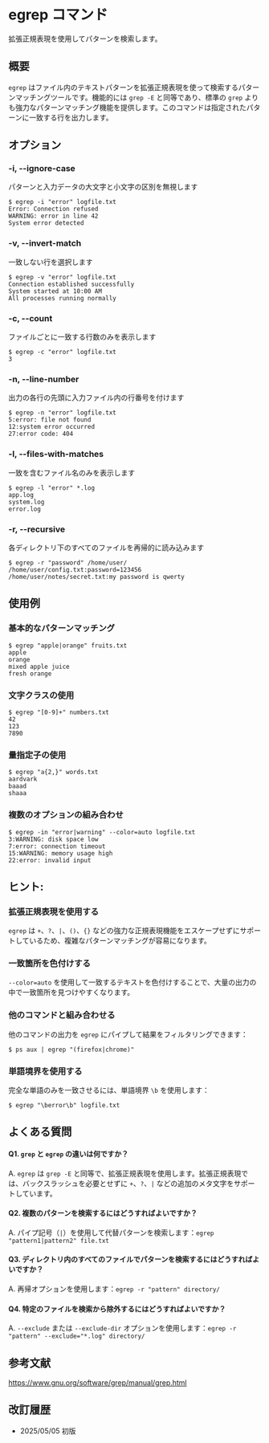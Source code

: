 # egrep コマンド

拡張正規表現を使用してパターンを検索します。

## 概要

`egrep` はファイル内のテキストパターンを拡張正規表現を使って検索するパターンマッチングツールです。機能的には `grep -E` と同等であり、標準の `grep` よりも強力なパターンマッチング機能を提供します。このコマンドは指定されたパターンに一致する行を出力します。

## オプション

### **-i, --ignore-case**

パターンと入力データの大文字と小文字の区別を無視します

```console
$ egrep -i "error" logfile.txt
Error: Connection refused
WARNING: error in line 42
System error detected
```

### **-v, --invert-match**

一致しない行を選択します

```console
$ egrep -v "error" logfile.txt
Connection established successfully
System started at 10:00 AM
All processes running normally
```

### **-c, --count**

ファイルごとに一致する行数のみを表示します

```console
$ egrep -c "error" logfile.txt
3
```

### **-n, --line-number**

出力の各行の先頭に入力ファイル内の行番号を付けます

```console
$ egrep -n "error" logfile.txt
5:error: file not found
12:system error occurred
27:error code: 404
```

### **-l, --files-with-matches**

一致を含むファイル名のみを表示します

```console
$ egrep -l "error" *.log
app.log
system.log
error.log
```

### **-r, --recursive**

各ディレクトリ下のすべてのファイルを再帰的に読み込みます

```console
$ egrep -r "password" /home/user/
/home/user/config.txt:password=123456
/home/user/notes/secret.txt:my password is qwerty
```

## 使用例

### 基本的なパターンマッチング

```console
$ egrep "apple|orange" fruits.txt
apple
orange
mixed apple juice
fresh orange
```

### 文字クラスの使用

```console
$ egrep "[0-9]+" numbers.txt
42
123
7890
```

### 量指定子の使用

```console
$ egrep "a{2,}" words.txt
aardvark
baaad
shaaa
```

### 複数のオプションの組み合わせ

```console
$ egrep -in "error|warning" --color=auto logfile.txt
3:WARNING: disk space low
7:error: connection timeout
15:WARNING: memory usage high
22:error: invalid input
```

## ヒント:

### 拡張正規表現を使用する

`egrep` は `+`、`?`、`|`、`()`、`{}` などの強力な正規表現機能をエスケープせずにサポートしているため、複雑なパターンマッチングが容易になります。

### 一致箇所を色付けする

`--color=auto` を使用して一致するテキストを色付けすることで、大量の出力の中で一致箇所を見つけやすくなります。

### 他のコマンドと組み合わせる

他のコマンドの出力を `egrep` にパイプして結果をフィルタリングできます：
```console
$ ps aux | egrep "(firefox|chrome)"
```

### 単語境界を使用する

完全な単語のみを一致させるには、単語境界 `\b` を使用します：
```console
$ egrep "\berror\b" logfile.txt
```

## よくある質問

#### Q1. `grep` と `egrep` の違いは何ですか？
A. `egrep` は `grep -E` と同等で、拡張正規表現を使用します。拡張正規表現では、バックスラッシュを必要とせずに `+`、`?`、`|` などの追加のメタ文字をサポートしています。

#### Q2. 複数のパターンを検索するにはどうすればよいですか？
A. パイプ記号（`|`）を使用して代替パターンを検索します：`egrep "pattern1|pattern2" file.txt`

#### Q3. ディレクトリ内のすべてのファイルでパターンを検索するにはどうすればよいですか？
A. 再帰オプションを使用します：`egrep -r "pattern" directory/`

#### Q4. 特定のファイルを検索から除外するにはどうすればよいですか？
A. `--exclude` または `--exclude-dir` オプションを使用します：`egrep -r "pattern" --exclude="*.log" directory/`

## 参考文献

https://www.gnu.org/software/grep/manual/grep.html

## 改訂履歴

- 2025/05/05 初版